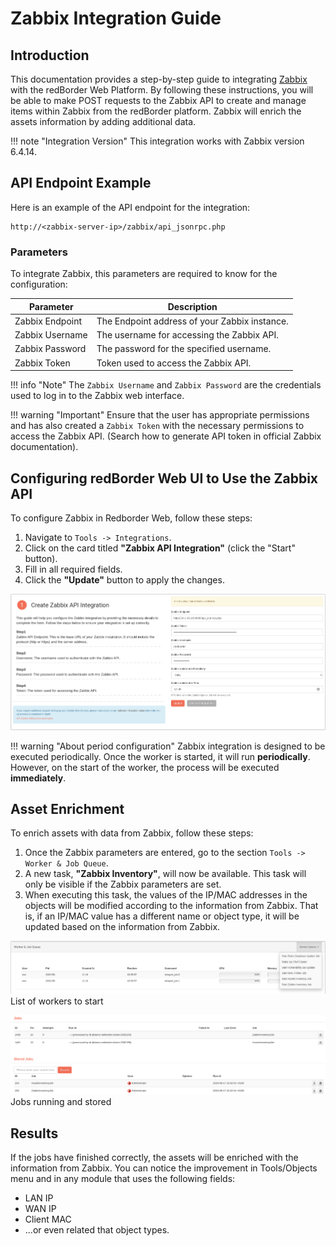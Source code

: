 # Zabbix Integration Guide

## Introduction

This documentation provides a step-by-step guide to integrating [Zabbix](https://www.zabbix.com/manuals) with the redBorder Web Platform. By following these instructions, you will be able to make POST requests to the Zabbix API to create and manage items within Zabbix from the redBorder platform. Zabbix will enrich the assets information by adding additional data.

!!! note "Integration Version" 
    This integration works with Zabbix version 6.4.14.

## API Endpoint Example

Here is an example of the API endpoint for the integration:

    http://<zabbix-server-ip>/zabbix/api_jsonrpc.php

### Parameters

To integrate Zabbix, this parameters are required to know for the configuration:

| Parameter          | Description                                      |
| ------------------ | ------------------------------------------------ |
| Zabbix Endpoint    | The Endpoint address of your Zabbix instance.    |
| Zabbix Username    | The username for accessing the Zabbix API.       |
| Zabbix Password    | The password for the specified username.         |
| Zabbix Token       | Token used to access the Zabbix API.             |

!!! info "Note"
    The `Zabbix Username` and `Zabbix Password` are the credentials used to log in to the Zabbix web interface.

!!! warning "Important"
    Ensure that the user has appropriate permissions and has also created a `Zabbix Token` with the necessary permissions to access the Zabbix API. (Search how to generate API token in official Zabbix documentation).

## Configuring redBorder Web UI to Use the Zabbix API

To configure Zabbix in Redborder Web, follow these steps:

1. Navigate to `Tools -> Integrations`.
2. Click on the card titled **"Zabbix API Integration"** (click the "Start" button).
3. Fill in all required fields.
4. Click the **"Update"** button to apply the changes.

![Configuring redBorder Web UI to Use the Zabbix API](images/zabbix_step_1.png)

!!! warning "About period configuration"
    Zabbix integration is designed to be executed periodically. Once the worker is started, it will run **periodically**. However, on the start of the worker, the process will be executed **immediately**.

## Asset Enrichment

To enrich assets with data from Zabbix, follow these steps:

1. Once the Zabbix parameters are entered, go to the section `Tools -> Worker & Job Queue`.
2. A new task, **"Zabbix Inventory"**, will now be available. This task will only be visible if the Zabbix parameters are set.
3. When executing this task, the values of the IP/MAC addresses in the objects will be modified according to the information from Zabbix. That is, if an IP/MAC value has a different name or object type, it will be updated based on the information from Zabbix.

![List of workers to start](images/workers_to_start.png)
List of workers to start

![Jobs running and stored](images/jobs_running_and_added.png)
Jobs running and stored

## Results

If the jobs have finished correctly, the assets will be enriched with the information from Zabbix. You can notice the improvement in Tools/Objects menu and in any module that uses the following fields:
- LAN IP
- WAN IP
- Client MAC
- ...or even related that object types.
